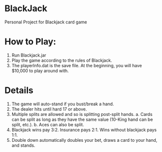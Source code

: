 # BlackJack
Personal Project for Blackjack card game

# How to Play:
1. Run Blackjack.jar
2. Play the game according to the rules of Blackjack.
3. The playerInfo.dat is the save file. At the beginning, you will have $10,000 to play around with.

# Details
1. The game will auto-stand if you bust/break a hand.
2. The dealer hits until hard 17 or above.
3. Multiple splits are allowed and so is splitting post-split hands.
    a. Cards can be split as long as they have the same value (10-King hand can be split, etc.). 
    b. Aces can also be split.
4. Blackjack wins pay 3:2. Insurance pays 2:1. Wins without blackjack pays 1:1.
5. Double down automatically doubles your bet, draws a card to your hand, and stands.
